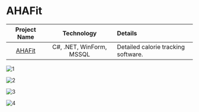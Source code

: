 # AHAFit

| Project Name        | Technology           | Details  |
|:-------------:|:-------------:|:-----|
|<a href="https://github.com/yilmazhuseyin/AHAFit" target="_blank">AHAFit</a>|C#, .NET, WinForm, MSSQL|Detailed calorie tracking software.|

![1](https://user-images.githubusercontent.com/74953321/157450828-e1b5e23f-9f47-4f35-a26d-447847167579.png)

![2](https://user-images.githubusercontent.com/74953321/157450846-375f3007-1d5b-4fa9-a4a0-4e1e99b9f837.png)

![3](https://user-images.githubusercontent.com/74953321/157451184-6b2fe799-9b47-48a8-8b80-faa319c6aac4.png)

![4](https://user-images.githubusercontent.com/74953321/157450941-afbc0023-1c33-4ef9-9157-2e871520ef4f.png)
